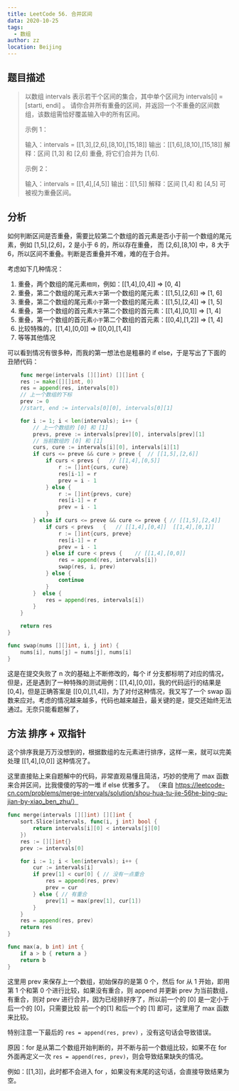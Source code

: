 ```yaml
---
title: LeetCode 56. 合并区间
data: 2020-10-25
tags: 
  - 数组
author: zz
location: Beijing
---
```


## 题目描述


> 以数组 intervals 表示若干个区间的集合，其中单个区间为 intervals[i] = [starti, endi] 。
> 请你合并所有重叠的区间，并返回一个不重叠的区间数组，该数组需恰好覆盖输入中的所有区间。
> 
> 示例 1：
>
> 输入：intervals = [[1,3],[2,6],[8,10],[15,18]]
> 输出：[[1,6],[8,10],[15,18]]
> 解释：区间 [1,3] 和 [2,6] 重叠, 将它们合并为 [1,6].
> 
> 示例 2：
>
> 输入：intervals = [[1,4],[4,5]]
> 输出：[[1,5]]
> 解释：区间 [1,4] 和 [4,5] 可被视为重叠区间。
>

## 分析

如何判断区间是否重叠，需要比较第二个数组的首元素是否小于前一个数组的尾元素，例如 [1,5],[2,6]，2 是小于 6 的，所以存在重叠，
而 [2,6],[8,10] 中，8 大于 6，所以区间不重叠。判断是否重叠并不难，难的在于合并。

考虑如下几种情况：

1. 重叠，两个数组的尾元素`相同`，例如：[[1,4],[0,4]] => [0, 4]
2. 重叠，第二个数组的尾元素`大于`第一个数组的尾元素：[[1,5],[2,6]] => [1, 6]
3. 重叠，第二个数组的尾元素`小于`第一个数组的尾元素：[[1,5],[2,4]] => [1, 5]
4. 重叠，第一个数组的首元素`大于`第二个数组的首元素：[[1,4],[0,1]] => [1, 4]
5. 重叠，第一个数组的首元素`小于`第二个数组的首元素：[[0,4],[1,2]] => [1, 4]
6. 比较特殊的，[[1,4],[0,0]] => [[0,0],[1,4]]
7. 等等其他情况

可以看到情况有很多种，而我的第一想法也是粗暴的 if else，于是写出了下面的丑陋代码：

```go
	func merge(intervals [][]int) [][]int {
    res := make([][]int, 0)
    res = append(res, intervals[0])
    // 上一个数组的下标
    prev := 0
    //start, end := intervals[0][0], intervals[0][1]

    for i := 1; i < len(intervals); i++ {
        // 上一个数组的 [0] 和 [1]
        prevs, preve := intervals[prev][0], intervals[prev][1]
        // 当前数组的 [0] 和 [1]
        curs, cure := intervals[i][0], intervals[i][1]
        if curs <= preve && cure > preve {  // [[1,5],[2,6]]
            if curs < prevs {   // [[1,4],[0,5]]
                r := []int{curs, cure}
                res[i-1] = r
                prev = i - 1
            } else {
                r := []int{prevs, cure}
                res[i-1] = r
                prev = i - 1
            }
        } else if curs <= preve && cure <= preve { // [[1,5],[2,4]]
            if curs < prevs   {   // [[1,4],[0,4]]  [[1,4],[0,1]]
                r := []int{curs, preve}
                res[i-1] = r
                prev = i - 1
            } else if cure < prevs {    // [[1,4],[0,0]]
                res = append(res, intervals[i])
                swap(res, i, prev)
            } else {
                continue
            }
        }  else {
            res = append(res, intervals[i])
        }
    }

    return res
}

func swap(nums [][]int, i, j int) {
    nums[i], nums[j] = nums[j], nums[i]
}
```

这是在提交失败了 n 次的基础上不断修改的，每个 if 分支都标明了对应的情况，但是，还是遇到了一种特殊的测试用例：[[1,4],[0,0]]，我的代码运行的结果是 [0,4]，但是正确答案是 [[0,0],[1,4]]，为了对付这种情况，我又写了一个 swap 函数来应对。考虑的情况越来越多，代码也越来越丑，最关键的是，提交还始终无法通过。无奈只能看题解了，


## 方法 排序 + 双指针

这个排序我是万万没想到的，根据数组的左元素进行排序，这样一来，就可以完美处理 [[1,4],[0,0]] 这种情况了。

这里直接贴上来自题解中的代码，非常直观易懂且简洁，巧妙的使用了 max 函数来合并区间，比我傻傻的写的一堆 if else 优雅多了。
（来自 https://leetcode-cn.com/problems/merge-intervals/solution/shou-hua-tu-jie-56he-bing-qu-jian-by-xiao_ben_zhu/）


```go
func merge(intervals [][]int) [][]int {
	sort.Slice(intervals, func(i, j int) bool {
		return intervals[i][0] < intervals[j][0]
	})
	res := [][]int{}
	prev := intervals[0]

	for i := 1; i < len(intervals); i++ {
		cur := intervals[i]
		if prev[1] < cur[0] { // 没有一点重合
			res = append(res, prev)
			prev = cur
		} else { // 有重合
			prev[1] = max(prev[1], cur[1])
		}
	}
	res = append(res, prev)
	return res
}

func max(a, b int) int {
	if a > b { return a }
	return b
}
```
这里用 prev 来保存上一个数组，初始保存的是第 0 个，然后 for 从 1 开始，即用第 1 个和第 0 个进行比较，如果没有重合，则 append 并更新 prev 为当前数组，有重合，则对 prev 进行合并，因为已经排好序了，所以前一个的 [0] 是一定小于后一个的 [0]，只需要比较 前一个的[1] 和后一个的 [1] 即可，这里用了 max 函数来比较。

特别注意一下最后的 `res = append(res, prev)` ，没有这句话会导致错误。

原因：for 是从第二个数组开始判断的，并不断与前一个数组比较，如果不在 for 外面再定义一次 `res = append(res, prev)`，则会导致结果缺失的情况。

例如：[[1,3]]，此时都不会进入 for ，如果没有末尾的这句话，会直接导致结果为空。

<Vssue :title="$title" />